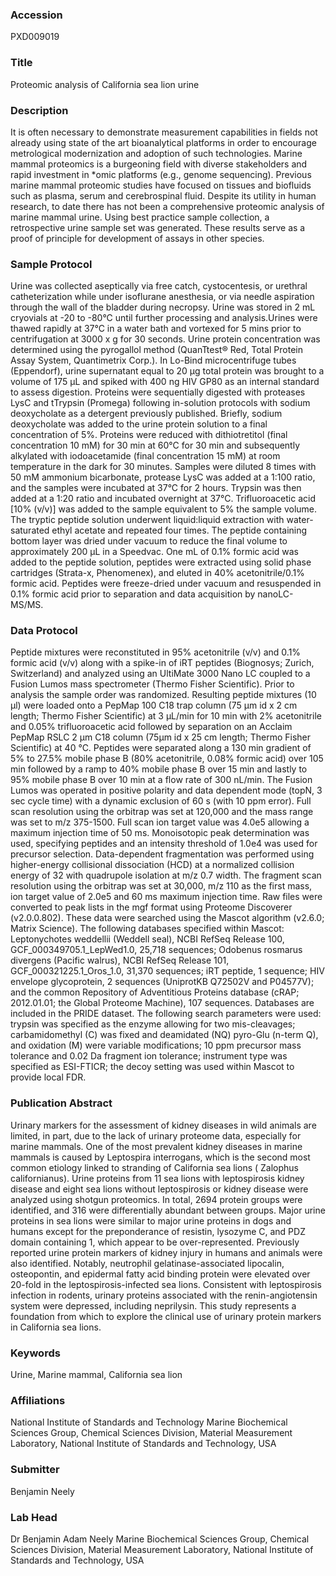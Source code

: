 ### Accession
PXD009019

### Title
Proteomic analysis of California sea lion urine

### Description
It is often necessary to demonstrate measurement capabilities in fields not already using state of the art bioanalytical platforms in order to encourage metrological modernization and adoption of such technologies. Marine mammal proteomics is a burgeoning field with diverse stakeholders and rapid investment in *omic platforms (e.g., genome sequencing). Previous marine mammal proteomic studies have focused on tissues and biofluids such as plasma, serum and cerebrospinal fluid. Despite its utility in human research, to date there has not been a comprehensive proteomic analysis of marine mammal urine. Using best practice sample collection, a retrospective urine sample set was generated. These results serve as a proof of principle for development of assays in other species.

### Sample Protocol
Urine was collected aseptically via free catch, cystocentesis, or urethral catheterization while under isoflurane anesthesia, or via needle aspiration through the wall of the bladder during necropsy. Urine was stored in 2 mL cryovials at -20 to -80°C until further processing and analysis.Urines were thawed rapidly at 37°C in a water bath and vortexed for 5 mins prior to centrifugation at 3000 x g for 30 seconds. Urine protein concentration was determined using the pyrogallol method (QuanTtest® Red, Total Protein Assay System, Quantimetrix Corp.). In Lo-Bind microcentrifuge tubes (Eppendorf), urine supernatant equal to 20 µg total protein was brought to a volume of 175 µL and spiked with 400 ng HIV GP80 as an internal standard to assess digestion.  Proteins were sequentially digested with proteases LysC and tTrypsin (Promega) following in-solution protocols with sodium deoxycholate as a detergent previously published. Briefly, sodium deoxycholate was added to the urine protein solution to a final concentration of 5%. Proteins were reduced with dithiotretitol  (final concentration 10 mM) for 30 min at 60°C for 30 min and subsequently alkylated with iodoacetamide (final concentration 15 mM) at room temperature in the dark for 30 minutes. Samples were diluted 8 times with 50 mM ammonium bicarbonate, protease LysC was added at a 1:100 ratio, and the samples were incubated at 37°C for 2 hours. Trypsin was then added at a 1:20 ratio and incubated overnight at 37°C. Trifluoroacetic acid [10% (v/v)] was added to the sample equivalent to 5% the sample volume.  The tryptic peptide solution underwent liquid:liquid extraction with water-saturated ethyl acetate and repeated four times. The peptide containing bottom layer was dried under vacuum to reduce the final volume to approximately 200 µL in a Speedvac.  One mL of 0.1% formic acid was added to the peptide solution, peptides were extracted using solid phase cartridges (Strata-x, Phenomenex), and eluted in 40% acetonitrile/0.1% formic acid. Peptides were freeze-dried under vacuum and resuspended in 0.1% formic acid prior to separation and data acquisition by nanoLC-MS/MS.

### Data Protocol
Peptide mixtures were reconstituted in 95% acetonitrile (v/v) and 0.1% formic acid (v/v) along with a spike-in of iRT peptides (Biognosys; Zurich, Switzerland) and analyzed using an UltiMate 3000 Nano LC coupled to a Fusion Lumos mass spectrometer (Thermo Fisher Scientific). Prior to analysis the sample order was randomized. Resulting peptide mixtures (10 µl) were loaded onto a PepMap 100 C18 trap column (75 µm id x 2 cm length; Thermo Fisher Scientific) at 3 µL/min for 10 min with 2% acetonitrile and 0.05% trifluoroacetic acid followed by separation on an Acclaim PepMap RSLC 2 µm C18 column (75µm id x 25 cm length; Thermo Fisher Scientific) at 40 °C. Peptides were separated along a 130 min gradient of 5% to 27.5% mobile phase B (80% acetonitrile, 0.08% formic acid) over 105 min followed by a ramp to 40% mobile phase B over 15 min and lastly to 95% mobile phase B over 10 min at a flow rate of 300 nL/min. The Fusion Lumos was operated in positive polarity and data dependent mode (topN, 3 sec cycle time) with a dynamic exclusion of 60 s (with 10 ppm error). Full scan resolution using the orbitrap was set at 120,000 and the mass range was set to m/z 375-1500. Full scan ion target value was 4.0e5 allowing a maximum injection time of 50 ms. Monoisotopic peak determination was used, specifying peptides and an intensity threshold of 1.0e4 was used for precursor selection. Data-dependent fragmentation was performed using higher-energy collisional dissociation (HCD) at a normalized collision energy of 32 with quadrupole isolation at m/z 0.7 width. The fragment scan resolution using the orbitrap was set at 30,000, m/z 110 as the first mass, ion target value of 2.0e5 and 60 ms maximum injection time.  Raw files were converted to peak lists in the mgf format using Proteome Discoverer (v2.0.0.802). These data were searched using the Mascot algorithm (v2.6.0; Matrix Science). The following databases specified within Mascot: Leptonychotes weddellii (Weddell seal), NCBI RefSeq Release 100, GCF_000349705.1_LepWed1.0, 25,718 sequences; Odobenus rosmarus divergens (Pacific walrus), NCBI RefSeq Release 101, GCF_000321225.1_Oros_1.0, 31,370 sequences; iRT peptide, 1 sequence; HIV envelope glycoprotein, 2 sequences (UniprotKB Q72502V and P04577V); and the common Repository of Adventitious Proteins database (cRAP; 2012.01.01; the Global Proteome Machine), 107 sequences. Databases are included in the PRIDE dataset. The following search parameters were used: trypsin was specified as the enzyme allowing for two mis-cleavages; carbamidomethyl (C) was fixed and deamidated (NQ) pyro-Glu (n-term Q), and oxidation (M) were variable modifications; 10 ppm precursor mass tolerance and 0.02 Da fragment ion tolerance; instrument type was specified as ESI-FTICR; the decoy setting was used within Mascot to provide local FDR.

### Publication Abstract
Urinary markers for the assessment of kidney diseases in wild animals are limited, in part, due to the lack of urinary proteome data, especially for marine mammals. One of the most prevalent kidney diseases in marine mammals is caused by Leptospira interrogans, which is the second most common etiology linked to stranding of California sea lions ( Zalophus californianus). Urine proteins from 11 sea lions with leptospirosis kidney disease and eight sea lions without leptospirosis or kidney disease were analyzed using shotgun proteomics. In total, 2694 protein groups were identified, and 316 were differentially abundant between groups. Major urine proteins in sea lions were similar to major urine proteins in dogs and humans except for the preponderance of resistin, lysozyme C, and PDZ domain containing 1, which appear to be over-represented. Previously reported urine protein markers of kidney injury in humans and animals were also identified. Notably, neutrophil gelatinase-associated lipocalin, osteopontin, and epidermal fatty acid binding protein were elevated over 20-fold in the leptospirosis-infected sea lions. Consistent with leptospirosis infection in rodents, urinary proteins associated with the renin-angiotensin system were depressed, including neprilysin. This study represents a foundation from which to explore the clinical use of urinary protein markers in California sea lions.

### Keywords
Urine, Marine mammal, California sea lion

### Affiliations
National Institute of Standards and Technology
Marine Biochemical Sciences Group, Chemical Sciences Division, Material Measurement Laboratory, National Institute of Standards and Technology, USA

### Submitter
Benjamin Neely

### Lab Head
Dr Benjamin Adam Neely
Marine Biochemical Sciences Group, Chemical Sciences Division, Material Measurement Laboratory, National Institute of Standards and Technology, USA


